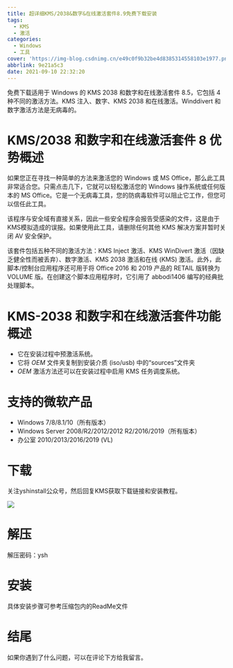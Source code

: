 ```yaml
---
title: 超详细KMS/2038&数字&在线激活套件8.9免费下载安装
tags:
  - KMS
  - 激活
categories:
  - Windows
  - 工具
cover: 'https://img-blog.csdnimg.cn/e49c0f9b32be4d8385314558103e1977.png'
abbrlink: 9e21a5c3
date: 2021-09-10 22:32:20
---
```


免费下载适用于 Windows 的 KMS 2038 和数字和在线激活套件 8.5，它包括 4 种不同的激活方法。KMS 注入、数字、KMS 2038 和在线激活。Winddivert 和数字激活方法是无病毒的。

# KMS/2038 和数字和在线激活套件 8 优势概述
如果您正在寻找一种简单的方法来激活您的 Windows 或 MS Office，那么此工具非常适合您。只需点击几下，它就可以轻松激活您的 Windows 操作系统或任何版本的 MS Office。它是一个无病毒工具，您的防病毒软件可以阻止它工作，但您可以信任此工具。

该程序与安全域有直接关系，因此一些安全程序会报告受感染的文件，这是由于KMS模拟造成的误报。如果使用此工具，请删除任何其他 KMS 解决方案并暂时关闭 AV 安全保护。

该套件包括五种不同的激活方法：KMS Inject 激活、KMS WinDivert 激活（因缺乏健全性而被丢弃）、数字激活、KMS 2038 激活和在线 (KMS) 激活。此外，此脚本/控制台应用程序还可用于将 Office 2016 和 2019 产品的 RETAIL 版转换为 VOLUME 版。在创建这个脚本应用程序时，它引用了 abbodi1406 编写的经典批处理脚本。

# KMS-2038 和数字和在线激活套件功能概述
- 它在安装过程中预激活系统。
- 它将 $OEM$ 文件夹复制到安装介质 (iso/usb) 中的“sources”文件夹
- $OEM$ 激活方法还可以在安装过程中启用 KMS 任务调度系统。

# 支持的微软产品
- Windows 7/8/8.1/10（所有版本）
- Windows Server 2008/R2/2012/2012 R2/2016/2019（所有版本）
- 办公室 2010/2013/2016/2019 (VL)

# 下载
关注yshinstall公众号，然后回复KMS获取下载链接和安装教程。

![](https://img-blog.csdnimg.cn/f824f9d6c4ca40549a3d02de1938c17c.jpg#pic_center)

# 解压
解压密码：ysh

# 安装
具体安装步骤可参考压缩包内的ReadMe文件

# 结尾
如果你遇到了什么问题，可以在评论下方给我留言。

